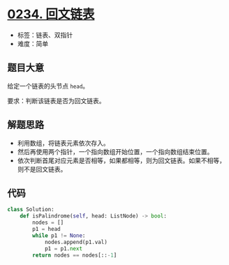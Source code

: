 # [0234. 回文链表](https://leetcode.cn/problems/palindrome-linked-list/)

- 标签：链表、双指针
- 难度：简单

## 题目大意

给定一个链表的头节点 `head`。

要求：判断该链表是否为回文链表。

## 解题思路

- 利用数组，将链表元素依次存入。
- 然后再使用两个指针，一个指向数组开始位置，一个指向数组结束位置。
- 依次判断首尾对应元素是否相等，如果都相等，则为回文链表。如果不相等，则不是回文链表。

## 代码

```Python
class Solution:
    def isPalindrome(self, head: ListNode) -> bool:
        nodes = []
        p1 = head
        while p1 != None:
            nodes.append(p1.val)
            p1 = p1.next
        return nodes == nodes[::-1]
```


